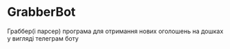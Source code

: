 # GrabberBot
Граббер(і парсер) програма для отримання нових оголошень на дошках у вигляді телеграм боту
